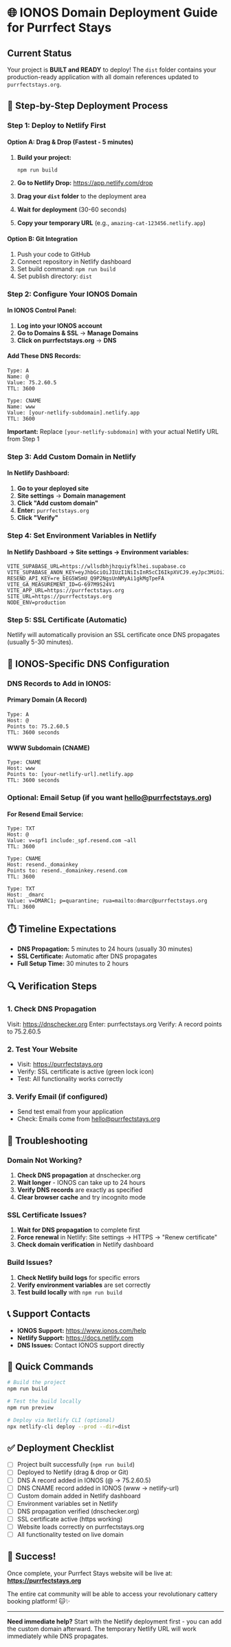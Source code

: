 # 🌐 IONOS Domain Deployment Guide for Purrfect Stays

## Current Status
Your project is **BUILT and READY** to deploy! The `dist` folder contains your production-ready application with all domain references updated to `purrfectstays.org`.

## 🚀 Step-by-Step Deployment Process

### Step 1: Deploy to Netlify First

#### Option A: Drag & Drop (Fastest - 5 minutes)
1. **Build your project:**
   ```bash
   npm run build
   ```

2. **Go to Netlify Drop:** https://app.netlify.com/drop

3. **Drag your `dist` folder** to the deployment area

4. **Wait for deployment** (30-60 seconds)

5. **Copy your temporary URL** (e.g., `amazing-cat-123456.netlify.app`)

#### Option B: Git Integration
1. Push your code to GitHub
2. Connect repository in Netlify dashboard
3. Set build command: `npm run build`
4. Set publish directory: `dist`

### Step 2: Configure Your IONOS Domain

#### In IONOS Control Panel:
1. **Log into your IONOS account**
2. **Go to Domains & SSL** → **Manage Domains**
3. **Click on purrfectstays.org** → **DNS**

#### Add These DNS Records:

```
Type: A
Name: @
Value: 75.2.60.5
TTL: 3600

Type: CNAME
Name: www
Value: [your-netlify-subdomain].netlify.app
TTL: 3600
```

**Important:** Replace `[your-netlify-subdomain]` with your actual Netlify URL from Step 1

### Step 3: Add Custom Domain in Netlify

#### In Netlify Dashboard:
1. **Go to your deployed site**
2. **Site settings** → **Domain management**
3. **Click "Add custom domain"**
4. **Enter:** `purrfectstays.org`
5. **Click "Verify"**

### Step 4: Set Environment Variables in Netlify

#### In Netlify Dashboard → Site settings → Environment variables:

```
VITE_SUPABASE_URL=https://wllsdbhjhzquiyfklhei.supabase.co
VITE_SUPABASE_ANON_KEY=eyJhbGciOiJIUzI1NiIsInR5cCI6IkpXVCJ9.eyJpc3MiOiJzdXBhYmFzZSIsInJlZiI6IndsbHNkYmhqaHpxdWl5ZmtsaGVpIiwicm9sZSI6ImFub24iLCJpYXQiOjE3NDk3NTg0OTgsImV4cCI6MjA2NTMzNDQ5OH0.ky41Rcy9ZsmYStEIdC6jGqNer6WBcpbDVFvQs6Mk0Go
RESEND_API_KEY=re_bEG5WSmU_Q9P2NgsUnNMyAi1gkMgTpeFA
VITE_GA_MEASUREMENT_ID=G-697M9S24V1
VITE_APP_URL=https://purrfectstays.org
SITE_URL=https://purrfectstays.org
NODE_ENV=production
```

### Step 5: SSL Certificate (Automatic)

Netlify will automatically provision an SSL certificate once DNS propagates (usually 5-30 minutes).

## 🔧 IONOS-Specific DNS Configuration

### DNS Records to Add in IONOS:

#### Primary Domain (A Record)
```
Type: A
Host: @
Points to: 75.2.60.5
TTL: 3600 seconds
```

#### WWW Subdomain (CNAME)
```
Type: CNAME
Host: www
Points to: [your-netlify-url].netlify.app
TTL: 3600 seconds
```

### Optional: Email Setup (if you want hello@purrfectstays.org)

#### For Resend Email Service:
```
Type: TXT
Host: @
Value: v=spf1 include:_spf.resend.com ~all
TTL: 3600

Type: CNAME
Host: resend._domainkey
Points to: resend._domainkey.resend.com
TTL: 3600

Type: TXT
Host: _dmarc
Value: v=DMARC1; p=quarantine; rua=mailto:dmarc@purrfectstays.org
TTL: 3600
```

## ⏱️ Timeline Expectations

- **DNS Propagation:** 5 minutes to 24 hours (usually 30 minutes)
- **SSL Certificate:** Automatic after DNS propagates
- **Full Setup Time:** 30 minutes to 2 hours

## 🔍 Verification Steps

### 1. Check DNS Propagation
Visit: https://dnschecker.org
Enter: purrfectstays.org
Verify: A record points to 75.2.60.5

### 2. Test Your Website
- Visit: https://purrfectstays.org
- Verify: SSL certificate is active (green lock icon)
- Test: All functionality works correctly

### 3. Verify Email (if configured)
- Send test email from your application
- Check: Emails come from hello@purrfectstays.org

## 🚨 Troubleshooting

### Domain Not Working?
1. **Check DNS propagation** at dnschecker.org
2. **Wait longer** - IONOS can take up to 24 hours
3. **Verify DNS records** are exactly as specified
4. **Clear browser cache** and try incognito mode

### SSL Certificate Issues?
1. **Wait for DNS propagation** to complete first
2. **Force renewal** in Netlify: Site settings → HTTPS → "Renew certificate"
3. **Check domain verification** in Netlify dashboard

### Build Issues?
1. **Check Netlify build logs** for specific errors
2. **Verify environment variables** are set correctly
3. **Test build locally** with `npm run build`

## 📞 Support Contacts

- **IONOS Support:** https://www.ionos.com/help
- **Netlify Support:** https://docs.netlify.com
- **DNS Issues:** Contact IONOS support directly

## 🎯 Quick Commands

```bash
# Build the project
npm run build

# Test the build locally
npm run preview

# Deploy via Netlify CLI (optional)
npx netlify-cli deploy --prod --dir=dist
```

## ✅ Deployment Checklist

- [ ] Project built successfully (`npm run build`)
- [ ] Deployed to Netlify (drag & drop or Git)
- [ ] DNS A record added in IONOS (@ → 75.2.60.5)
- [ ] DNS CNAME record added in IONOS (www → netlify-url)
- [ ] Custom domain added in Netlify dashboard
- [ ] Environment variables set in Netlify
- [ ] DNS propagation verified (dnschecker.org)
- [ ] SSL certificate active (https working)
- [ ] Website loads correctly on purrfectstays.org
- [ ] All functionality tested on live domain

## 🎉 Success!

Once complete, your Purrfect Stays website will be live at:
**https://purrfectstays.org**

The entire cat community will be able to access your revolutionary cattery booking platform! 🐱✨

---

**Need immediate help?** Start with the Netlify deployment first - you can add the custom domain afterward. The temporary Netlify URL will work immediately while DNS propagates.